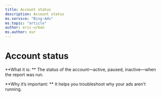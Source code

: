 ```yaml
---
title: Account status
description: Account status
ms.service: "Bing-Ads"
ms.topic: "article"
author: eric-urban
ms.author: eur
---
```


# Account status

**What it is: **    The status of the account—active, paused, inactive—when the report was run.

**Why it’s important: **    It helps you troubleshoot why your ads aren’t running.


